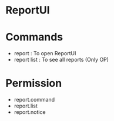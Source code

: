 # ReportUI
# Commands
- report : To open ReportUI
- report list : To see all reports (Only OP)
# Permission
- report.command
- report.list
- report.notice
